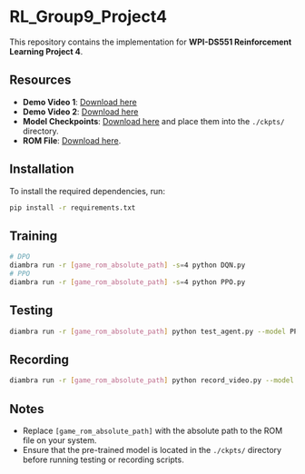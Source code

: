 # RL_Group9_Project4

This repository contains the implementation for **WPI-DS551 Reinforcement Learning Project 4**.

## Resources
- **Demo Video 1**: [Download here](https://drive.google.com/file/d/1SX8rwjAEx3dLwKO7aByH1MT2DFZ4lQgL/) 
- **Demo Video 2**: [Download here](https://drive.google.com/file/d/1i4wM6KSwbwIwzZ3opqHIV07MsaObxOZZ/) 
- **Model Checkpoints**: [Download here](https://drive.google.com/file/d/1BUSAON2ULaxpbSSDfPr5Vu5ewUKGcFEA/) and place them into the `./ckpts/` directory.  
- **ROM File**: [Download here](https://wowroms.com/en/roms/mame/street-fighter-iii-3rd-strike-fight-for-the-futur-japan-clone/106255.html).  

## Installation
To install the required dependencies, run:
```sh
pip install -r requirements.txt
```

## Training
```sh
# DPO
diambra run -r [game_rom_absolute_path] -s=4 python DQN.py 
# PPO
diambra run -r [game_rom_absolute_path] -s=4 python PPO.py 
```

## Testing
```sh
diambra run -r [game_rom_absolute_path] python test_agent.py --model PPO_final 
```

## Recording
```sh
diambra run -r [game_rom_absolute_path] python record_video.py --model PPO_final 
```

## Notes

- Replace `[game_rom_absolute_path]` with the absolute path to the ROM file on your system.  
- Ensure that the pre-trained model is located in the `./ckpts/` directory before running testing or recording scripts.





